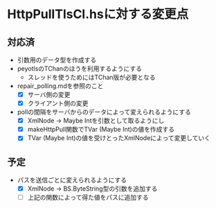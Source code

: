 HttpPullTlsCl.hsに対する変更点
==============================

対応済
------

* 引数用のデータ型を作成する
* peyotlsのTChanのほうを利用するようにする
	+ スレッドを使うためにはTChan版が必要となる
* repair_polling.mdを参照のこと
	+ [x] サーバ側の変更
	+ [x] クライアント側の変更
* pollの間隔をサーバからのデータによって変えられるようにする
	+ [x] XmlNode -> Maybe Intを引数として取るようにし
	+ [x] makeHttpPull関数でTVar (Maybe Int)の値を作成する
	+ [x] TVar (Maybe Int)の値を受けとったXmlNodeによって変更していく

予定
----

* パスを送信ごとに変えられるようにする
	+ [x] XmlNode -> BS.ByteString型の引数を追加する
	+ [ ] 上記の関数によって得た値をパスに追加する
